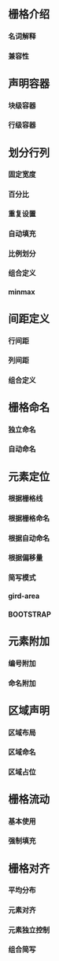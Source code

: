 ## 栅格介绍



#### 名词解释



#### 兼容性



## 声明容器



#### 块级容器



#### 行级容器



## 划分行列



#### 固定宽度



#### 百分比



#### 重复设置



#### 自动填充



#### 比例划分



#### 组合定义



#### minmax



## 间距定义



#### 行间距



#### 列间距



#### 组合定义



## 栅格命名



#### 独立命名



#### 自动命名



## 元素定位



#### 根据栅格线



#### 根据栅格命名



#### 根据自动命名



#### 根据偏移量



#### 简写模式



#### gird-area



#### BOOTSTRAP



## 元素附加

#### 编号附加

#### 

#### 命名附加



## 区域声明

#### 区域布局



#### 区域命名



#### 区域占位



## 栅格流动

#### 基本使用



#### 强制填充



## 栅格对齐

#### 平均分布



#### 元素对齐



#### 元素独立控制



#### 组合简写

